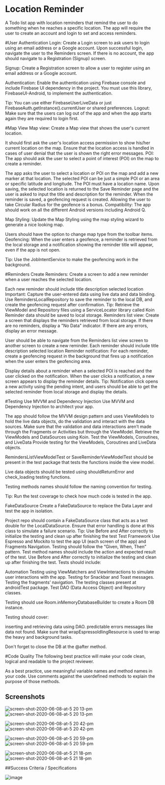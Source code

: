 # Location Reminder

A Todo list app with location reminders that remind the user to do something when he reaches a specific location. The app will require the user to create an account and login to set and access reminders.

#User Authentication
Login: Create a Login screen to ask users to login using an email address or a Google account. Upon successful login, navigate the user to the Reminders screen. If there is no account, the app should navigate to a Registration (Signup) screen.

Signup: Create a Registration screen to allow a user to register using an email address or a Google account.

Authentication: Enable the authentication using Firebase console and include Firebase UI dependency in the project. You must use this library, FirebaseUI-Android, to implement the authentication.

Tip: You can use either FirebaseUserLiveData or just FirebaseAuth.getInstance().currentUser or shared preferences.
Logout: Make sure that the users can log out of the app and when the app starts again they are required to login first.

#Map View
Map view: Create a Map view that shows the user's current location.

It should first ask the user's location access permission to show his/her current location on the map.
Ensure that the location access is handled in cases of user denial that the user is shown the right error messages.
POI: The app should ask the user to select a point of interest (POI) on the map to create a reminder.

The app asks the user to select a location or POI on the map and add a new marker at that location.
The selected POI can be just a simple POI or an area or specific latitude and longitude. The POI must have a location name.
Upon saving, the selected location is returned to the Save Reminder page and the user is asked to input the title and description for the reminder.
When the reminder is saved, a geofencing request is created. Allowing the user to take Circular Radius for the geofence is a bonus.
Compatibility: The app should work on all the different Android versions including Android Q.

Map Styling: Update the Map Styling using the map styling wizard to generate a nice looking map.

Users should have the option to change map type from the toolbar items.
Geofencing: When the user enters a geofence, a reminder is retrieved from the local storage and a notification showing the reminder title will appear, even if the app is not open.

Tip: Use the JobIntentService to make the geofencing work in the background.

#Reminders
Create Reminders: Create a screen to add a new reminder when a user reaches the selected location.

Each new reminder should include
title
description
selected location
Important: Capture the user-entered data using live data and data binding.
Use RemindersLocalRepository to save the reminder to the local DB, and create the geofencing request after confirmation.
Tip: Retrieve the ViewModel and Repository files using a ServiceLocator library called Koin
Reminder data should be saved to local storage.
Reminders list view: Create a screen that displays the reminders retrieved from local storage. If there are no reminders, display a "No Data" indicator. If there are any errors, display an error message.

User should be able to navigate from the Reminders list view screen to another screen to create a new reminder.
Each reminder should include
title
description
selected location
Reminder notification: For each reminder, create a geofencing request in the background that fires up a notification when the user enters the geofencing area.

Display details about a reminder when a selected POI is reached and the user clicked on the notification.
When the user clicks a notification, a new screen appears to display the reminder details.
Tip: Notification click opens a new activity using the pending intent, and users should be able to get the selected reminder from local storage and display the details.

#Testing
Use MVVM and Dependency Injection
Use MVVM and Dependency Injection to architect your app.

The app should follow the MVVM design pattern and uses ViewModels to hold the live data objects, do the validation and interact with the data sources.
Make sure that the validation and data interactions aren’t made through the Fragments or Activities but through the ViewModel.
Retrieve the ViewModels and DataSources using Koin.
Test the ViewModels, Coroutines, and LiveData
Provide testing for the ViewModels, Coroutines and LiveData objects.

RemindersListViewModelTest or SaveReminderViewModelTest should be present in the test package that tests the functions inside the view model.

Live data objects should be tested using shouldReturnError and check_loading testing functions.

Testing methods names should follow the naming convention for testing.

Tip: Run the test coverage to check how much code is tested in the app.

FakeDataSource
Create a FakeDataSource to replace the Data Layer and test the app in isolation.

Project repo should contain a FakeDataSource class that acts as a test double for the LocalDataSource.
Ensure that error handling is done at this class to simulate a failure scenario.
Tip: Use Before and After correctly to initialize the testing and clean up after finishing the test
Test Framework
Use Espresso and Mockito to test the app UI (each screen of the app) and Fragments Navigation. Testing should follow the “Given, When, Then” pattern. Test method names should include the action and expected result of the test. Use Before and After correctly to initialize the testing and clean up after finishing the test. Tests should include:

Automation Testing using ViewMatchers and ViewInteractions to simulate user interactions with the app.
Testing for Snackbar and Toast messages.
Testing the fragments’ navigation.
The testing classes present at androidTest package.
Test DAO (Data Access Object) and Repository classes.

Testing should use Room.inMemoryDatabaseBuilder to create a Room DB instance.

Testing should cover:

inserting and retrieving data using DAO.
predictable errors messages like data not found.
Make sure that wrapEspressoIdlingResource is used to wrap the heavy and background tasks.

Don't forget to close the DB at the @after method.

#Code Quality
The following best practice will make your code clean, logical and readable to the project reviewer.

As a best practice, use meaningful variable names and method names in your code.
Use comments against the userdefined methods to explain the purpose of those methods.

## Screenshots
![screen-shot-2020-06-08-at-5 20 13-pm](https://github.com/omarAhmed22600/Location-Reminder/assets/96152606/2088f057-d217-422a-8f20-aea5294b0961)    ![screen-shot-2020-06-08-at-5 20 13-pm](https://github.com/omarAhmed22600/Location-Reminder/assets/96152606/ed7aa31e-da89-4e7f-afba-34d79ea34474)


![screen-shot-2020-06-08-at-5 20 42-pm](https://github.com/omarAhmed22600/Location-Reminder/assets/96152606/d6f2a76d-9906-49eb-9a3d-d6522d5f8955)     ![screen-shot-2020-06-08-at-5 20 42-pm](https://github.com/omarAhmed22600/Location-Reminder/assets/96152606/5fe9b485-1b7a-4699-8767-bc22ba905af4)


![screen-shot-2020-06-08-at-5 20 59-pm](https://github.com/omarAhmed22600/Location-Reminder/assets/96152606/a6c5bfb2-df89-423b-8fc1-386693f624d5)    ![screen-shot-2020-06-08-at-5 20 59-pm](https://github.com/omarAhmed22600/Location-Reminder/assets/96152606/f6a7632b-4edd-45c2-8ab1-14b5e58bd9b7)


![screen-shot-2020-06-08-at-5 21 18-pm](https://github.com/omarAhmed22600/Location-Reminder/assets/96152606/b122fbf3-eb75-4a07-b5f9-c3a306c45402)    ![screen-shot-2020-06-08-at-5 21 18-pm](https://github.com/omarAhmed22600/Location-Reminder/assets/96152606/7ade6b93-20dd-4afe-aa91-df67d3d162bd)

##Success Criteria  /	Specifications

![image](https://github.com/omarAhmed22600/Location-Reminder/assets/96152606/1e79aca8-8db6-4f70-895e-adcbd41a9ef0)
